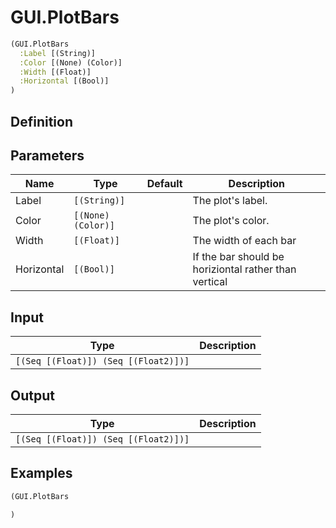 # GUI.PlotBars

```clojure
(GUI.PlotBars
  :Label [(String)]
  :Color [(None) (Color)]
  :Width [(Float)]
  :Horizontal [(Bool)]
)
```

## Definition


## Parameters
| Name | Type | Default | Description |
|------|------|---------|-------------|
| Label | `[(String)]` |  | The plot's label. |
| Color | `[(None) (Color)]` |  | The plot's color. |
| Width | `[(Float)]` |  | The width of each bar |
| Horizontal | `[(Bool)]` |  | If the bar should be horiziontal rather than vertical |


## Input
| Type | Description |
|------|-------------|
| `[(Seq [(Float)]) (Seq [(Float2)])]` |  |


## Output
| Type | Description |
|------|-------------|
| `[(Seq [(Float)]) (Seq [(Float2)])]` |  |


## Examples

```clojure
(GUI.PlotBars

)
```
